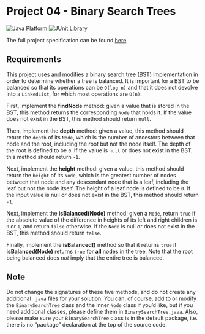 # Project 04 - Binary Search Trees

[![Java Platform](https://img.shields.io/badge/platform-Java-blue.svg)](https://docs.oracle.com/en/java/)
[![JUnit Library](https://img.shields.io/badge/framework-JUnit-25A162.svg)](https://junit.org/junit5/)

The full project specification can be found [here](https://courses.edx.org/courses/course-v1:PennX+SD2x+2T2017/courseware/969de2fc74c340b7917fabf78d940f65/b9d9c8350ac042e1940a37d6d31b08e7/?child=first).

## Requirements

This project uses and modifies a binary search tree (BST) implementation in order to determine whether a tree is balanced.
It is important for a BST to be balanced so that its operations can be `O(log n)` and that it does not devolve into a `LinkedList`, for which most operations are `O(n)`.

First, implement the **findNode** method: given a value that is stored in the BST, this method returns the corresponding `Node` that holds it. If the value does not exist in the BST, this method should return `null`.

Then, implement the **depth** method: given a value, this method should return the `depth` of its `Node`, which is the number of ancestors between that node and the root, including the root but not the node itself. The depth of the root is defined to be `0`. If the value is `null` or does not exist in the BST, this method should return `-1`.

Next, implement the **height** method: given a value, this method should return the `height` of its `Node`, which is the greatest number of nodes between that node and any descendant node that is a leaf, including the leaf but not the node itself. The height of a leaf node is defined to be `0`. If the input value is null or does not exist in the BST, this method should return `-1`.

Next, implement the **isBalanced(Node)** method: given a `Node`, return `true` if the absolute value of the difference in heights of its left and right children is `0` or `1`, and return `false` otherwise. If the `Node` is null or does not exist in the BST, this method should return `false`.

Finally, implement the **isBalanced()** method so that it returns `true` if **isBalanced(Node)** returns `true` for **all** nodes in the tree. Note that the root being balanced does *not* imply that the entire tree is balanced.

## Note

Do not change the signatures of these five methods, and do not create any additional `.java` files for your solution. You can, of course, add to or modify the `BinarySearchTree` class and the inner `Node` class if you’d like, but if you need additional classes, please define them in `BinarySearchTree.java`. Also, please make sure your `BinarySearchTree` class is in the default package, i.e. there is no “package” declaration at the top of the source code.
